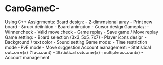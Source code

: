 # CaroGameC-
Using C++
Assignments:
  Board design:
	  - 2-dimensional array
	  - Print new board
	  - Struct definition
	  - Board animation
	  - Cursor design
  Gameplay:
	  - Winner check
	  - Valid move check
	  - Game replay
	  - Save game / Move replay
   Game setting:
	  - Board selection  (3x3, 5x5, 7x7)
	  - Player icons design
	  - Background / text color
	  - Sound setting
  Game mode:
	  - Time restriction mode
	  - PvE mode
	  - Move suggestion 
  Account management:
	  - Statistical outcome(s) (1 account)
	  - Statistical outcome(s) (multiple accounts)
	  - Account management 

